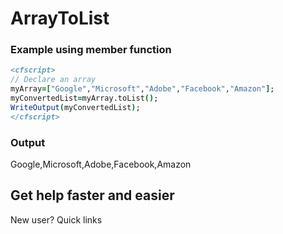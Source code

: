 # ArrayToList

### Example using member function

```coldfusion
<cfscript>
// Declare an array
myArray=["Google","Microsoft","Adobe","Facebook","Amazon"];
myConvertedList=myArray.toList();
WriteOutput(myConvertedList);
</cfscript>
```
### Output
Google,Microsoft,Adobe,Facebook,Amazon
## Get help faster and easier
New user?
Quick links
